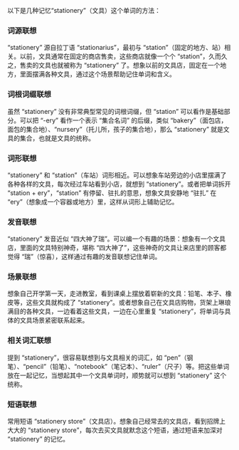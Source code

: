 以下是几种记忆“stationery”（文具）这个单词的方法：

### 词源联想
“stationery” 源自拉丁语 “stationarius”，最初与 “station”（固定的地方、站）相关。以前，文具通常在固定的商店售卖，这些商店就像一个个 “station”，久而久之，售卖的文具也就被称为 “stationery” 了。想象以前的文具店，固定在一个地方，里面摆满各种文具，通过这个场景帮助记住单词和含义。

### 词根词缀联想
虽然 “stationery” 没有非常典型常见的词根词缀，但 “station” 可以看作是基础部分。可以把 “-ery” 看作一个表示 “集合名词” 的后缀，类似 “bakery”（面包店，面包的集合地）、“nursery”（托儿所，孩子的集合地），那么 “stationery” 就是文具的集合，也就是文具的统称。

### 词形联想
“stationery” 和 “station”（车站）词形相近。可以想象车站旁边的小店里摆满了各种各样的文具，每次经过车站看到小店，就想到 “stationery”。或者把单词拆开 “station + ery”，“station” 有停留、驻扎的意思，想象文具安静地 “驻扎” 在 “ery”（想象成一个容器或地方）里，这样从词形上辅助记忆。

### 发音联想
“stationery” 发音近似 “四大神了瑞”。可以编一个有趣的场景：想象有一个文具店，里面的文具特别神奇，堪称 “四大神了”，这些神奇的文具让来店里的顾客都觉得 “瑞”（惊喜），这样通过有趣的发音联想记住单词。

### 场景联想
想象自己开学第一天，走进教室，看到课桌上摆放着崭新的文具：铅笔、本子、橡皮等，这些文具就构成了 “stationery”。或者想象自己在文具店购物，货架上琳琅满目的各种文具，一边看着这些文具，一边在心里重复 “stationery”，将单词与具体的文具场景紧密联系起来。

### 相关词汇联想
提到 “stationery”，很容易联想到与文具相关的词汇，如 “pen”（钢笔）、“pencil”（铅笔）、“notebook”（笔记本）、“ruler”（尺子）等。把这些单词放在一起记忆，当想起其中一个文具单词时，顺势就可以想到 “stationery” 这个统称。

### 短语联想
常用短语 “stationery store”（文具店）。想象自己经常去的文具店，看到招牌上大大的 “stationery store”，每次去买文具就默念这个短语，通过短语来加深对 “stationery” 的记忆。 